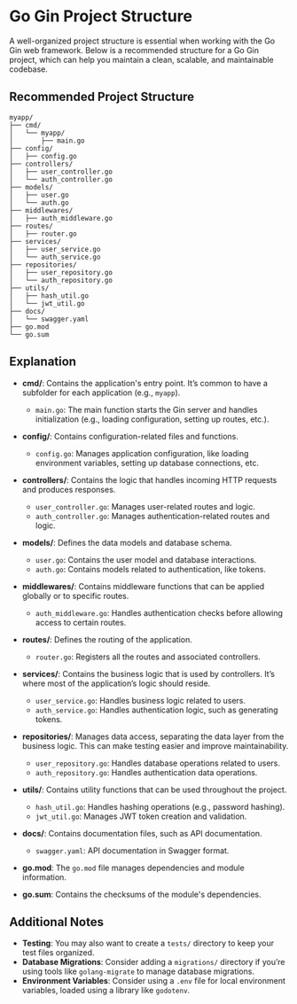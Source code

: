 # Go Gin Project Structure

A well-organized project structure is essential when working with the Go Gin web framework. Below is a recommended structure for a Go Gin project, which can help you maintain a clean, scalable, and maintainable codebase.

## Recommended Project Structure

```plaintext
myapp/
├── cmd/
│   └── myapp/
│       ├── main.go
├── config/
│   ├── config.go
├── controllers/
│   ├── user_controller.go
│   └── auth_controller.go
├── models/
│   ├── user.go
│   └── auth.go
├── middlewares/
│   ├── auth_middleware.go
├── routes/
│   ├── router.go
├── services/
│   ├── user_service.go
│   └── auth_service.go
├── repositories/
│   ├── user_repository.go
│   └── auth_repository.go
├── utils/
│   ├── hash_util.go
│   └── jwt_util.go
├── docs/
│   └── swagger.yaml
├── go.mod
└── go.sum
```

## Explanation

- **cmd/**: Contains the application's entry point. It’s common to have a subfolder for each application (e.g., `myapp`).
    - `main.go`: The main function starts the Gin server and handles initialization (e.g., loading configuration, setting up routes, etc.).

- **config/**: Contains configuration-related files and functions.
    - `config.go`: Manages application configuration, like loading environment variables, setting up database connections, etc.

- **controllers/**: Contains the logic that handles incoming HTTP requests and produces responses.
    - `user_controller.go`: Manages user-related routes and logic.
    - `auth_controller.go`: Manages authentication-related routes and logic.

- **models/**: Defines the data models and database schema.
    - `user.go`: Contains the user model and database interactions.
    - `auth.go`: Contains models related to authentication, like tokens.

- **middlewares/**: Contains middleware functions that can be applied globally or to specific routes.
    - `auth_middleware.go`: Handles authentication checks before allowing access to certain routes.

- **routes/**: Defines the routing of the application.
    - `router.go`: Registers all the routes and associated controllers.

- **services/**: Contains the business logic that is used by controllers. It’s where most of the application’s logic should reside.
    - `user_service.go`: Handles business logic related to users.
    - `auth_service.go`: Handles authentication logic, such as generating tokens.

- **repositories/**: Manages data access, separating the data layer from the business logic. This can make testing easier and improve maintainability.
    - `user_repository.go`: Handles database operations related to users.
    - `auth_repository.go`: Handles authentication data operations.

- **utils/**: Contains utility functions that can be used throughout the project.
    - `hash_util.go`: Handles hashing operations (e.g., password hashing).
    - `jwt_util.go`: Manages JWT token creation and validation.

- **docs/**: Contains documentation files, such as API documentation.
    - `swagger.yaml`: API documentation in Swagger format.

- **go.mod**: The `go.mod` file manages dependencies and module information.

- **go.sum**: Contains the checksums of the module's dependencies.

## Additional Notes

- **Testing**: You may also want to create a `tests/` directory to keep your test files organized.
- **Database Migrations**: Consider adding a `migrations/` directory if you’re using tools like `golang-migrate` to manage database migrations.
- **Environment Variables**: Consider using a `.env` file for local environment variables, loaded using a library like `godotenv`.
